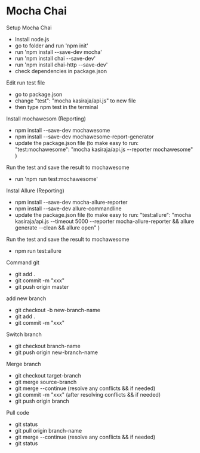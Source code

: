 # Mocha Chai
Setup Mocha Chai
- Install node.js
- go to folder and run 'npm init'
- run 'npm install --save-dev mocha'
- run 'npm install chai --save-dev'
- run 'npm install chai-http --save-dev'
- check dependencies in package.json

Edit run test file
- go to package.json
- change "test": "mocha kasiraja/api.js" to new file
- then type npm test in the terminal

Install mochawesom (Reporting)
- npm install --save-dev mochawesome
- npm install --save-dev mochawesome-report-generator
- update the package.json file (to make easy to run: "test:mochawesome": "mocha kasiraja/api.js --reporter mochawesome" )

Run the test and save the result to mochawesome
- run 'npm run test:mochawesome'

Instal Allure (Reporting)
- npm install --save-dev mocha-allure-reporter
- npm install --save-dev allure-commandline
- update the package.json file (to make easy to run:     "test:allure": "mocha kasiraja/api.js --timeout 5000 --reporter mocha-allure-reporter && allure generate --clean && allure open" )

Run the test and save the result to mochawesome
- npm run test:allure

Command git
- git add .
- git commit -m "xxx"
- git push origin master

add new branch
- git checkout -b new-branch-name
- git add .
- git commit -m "xxx"

Switch branch
- git checkout branch-name
- git push origin new-branch-name

Merge branch
- git checkout target-branch
- git merge source-branch
- git merge --continue (resolve any conflicts && if needed)
- git commit -m "xxx" (after resolving conflicts && if needed)
- git push origin branch

Pull code
- git status
- git pull origin branch-name
- git merge --continue (resolve any conflicts && if needed)
- git status
